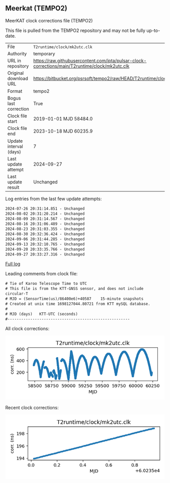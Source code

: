
## Meerkat (TEMPO2)

MeerKAT clock corrections file (TEMPO2)

This file is pulled from the TEMPO2 repository and may not be fully
up-to-date.

|     |     |
|:--- |:--- |
| File | `T2runtime/clock/mk2utc.clk` |
| Authority | temporary |
| URL in repository | <https://raw.githubusercontent.com/ipta/pulsar-clock-corrections/main/T2runtime/clock/mk2utc.clk> |
| Original download URL | <https://bitbucket.org/psrsoft/tempo2/raw/HEAD/T2runtime/clock/mk2utc.clk> |
| Format | tempo2 |
| Bogus last correction | True |
| Clock file start | 2019-01-01 MJD 58484.0 |
| Clock file end | 2023-10-18 MJD 60235.9 |
| Update interval (days) | 7 |
| Last update attempt | 2024-09-27 |
| Last update result | Unchanged |

Log entries from the last few update attempts:
```
2024-07-26 20:31:14.851 - Unchanged
2024-08-02 20:31:20.214 - Unchanged
2024-08-09 20:31:14.567 - Unchanged
2024-08-16 20:31:06.489 - Unchanged
2024-08-23 20:31:03.355 - Unchanged
2024-08-30 20:32:36.424 - Unchanged
2024-09-06 20:31:44.285 - Unchanged
2024-09-13 20:32:10.765 - Unchanged
2024-09-20 20:33:35.766 - Unchanged
2024-09-27 20:33:27.316 - Unchanged
```
[Full log](https://raw.githubusercontent.com/ipta/pulsar-clock-corrections/main/log/T2runtime/clock/mk2utc.clk.log)

Leading comments from clock file:

    # Tie of Karoo Telescope Time to UTC
    # This file is from the KTT-GNSS sensor, and does not include circular-T
    # MJD = (SensorTime(us)/86400e6)+40587    15-minute snapshots
    # Created at unix time 1698127044.80721 from KTT mySQL database.
    #
    # MJD (days)   KTT-UTC (seconds)
    #------------------------------------------------------



All clock corrections:

![plot of all clock corrections](mk2utc.clk.png "All corrections")

Recent clock corrections:

![plot of recent clock corrections](mk2utc.clk.short.png "Recent corrections")


